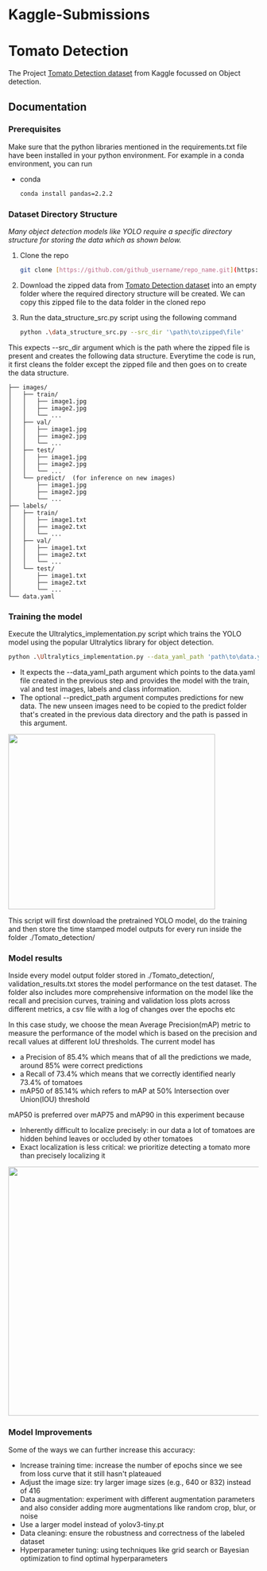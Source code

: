 # Kaggle-Submissions

# Tomato Detection

The Project [Tomato Detection dataset](https://www.kaggle.com/datasets/andrewmvd/tomato-detection/data) from Kaggle focussed on Object detection.

## Documentation

### Prerequisites

Make sure that the python libraries mentioned in the requirements.txt file have been installed in your python environment. For example in a conda environment, you can run
* conda
  ```sh
  conda install pandas=2.2.2
  ```

### Dataset Directory Structure

_Many object detection models like YOLO require a specific directory structure for storing the data which as shown below._

1. Clone the repo
   ```sh
   git clone [https://github.com/github_username/repo_name.git](https://github.com/JarnoRFB/ml-engineering-task-bhaskar.git)
   ```
2. Download the zipped data from [Tomato Detection dataset](https://www.kaggle.com/datasets/andrewmvd/tomato-detection/data) into an empty folder where the required directory structure will be created. We can copy this zipped file to the data folder in the cloned repo
   
3. Run the data_structure_src.py script using the following command
   ```sh
   python .\data_structure_src.py --src_dir '\path\to\zipped\file'
   ```
This expects --src_dir argument which is the path where the zipped file is present and creates the following data structure. Everytime the code is run, it first cleans the folder except the zipped file and then goes on to create the data structure.  

```dataset_root/
├── images/
│   ├── train/
│   │   ├── image1.jpg
│   │   ├── image2.jpg
│   │   └── ...
│   ├── val/
│   │   ├── image1.jpg
│   │   ├── image2.jpg
│   │   └── ...
│   ├── test/  
│   │   ├── image1.jpg
│   │   ├── image2.jpg
│   │   └── ...
│   └── predict/  (for inference on new images)
│       ├── image1.jpg
│       ├── image2.jpg
│       └── ...
├── labels/
│   ├── train/
│   │   ├── image1.txt
│   │   ├── image2.txt
│   │   └── ...
│   ├── val/
│   │   ├── image1.txt
│   │   ├── image2.txt
│   │   └── ...
│   └── test/  
│       ├── image1.txt
│       ├── image2.txt
│       └── ...
└── data.yaml
```

### Training the model

Execute the Ultralytics_implementation.py script which trains the YOLO model using the popular Ultralytics library for object detection. <br />

```sh
python .\Ultralytics_implementation.py --data_yaml_path 'path\to\data.yaml' --predict_path 'path\to\predict'
```
   - It expects the --data_yaml_path argument which points to the data.yaml file created in the previous step and provides the model with the train, val and test images, labels and class information. <br />
   - The optional --predict_path argument computes predictions for new data. The new unseen images need to be copied to the predict folder that's created in the previous data directory and the path is passed in this argument.
<img src="https://github.com/JarnoRFB/ml-engineering-task-bhaskar/blob/development/Tomato_detection/yolov3_tomato_20240827_223827/tomato642.png" width="416" height="352"> 



This script will first download the pretrained YOLO model, do the training and then store the time stamped model outputs for every run inside the folder ./Tomato_detection/

### Model results
Inside every model output folder stored in ./Tomato_detection/, validation_results.txt stores the model performance on the test dataset. The folder also includes more comprehensive information on the model like the recall and precision curves, training and validation loss plots across different metrics, a csv file with a log of changes over the epochs etc

In this case study, we choose the mean Average Precision(mAP) metric to measure the performance of the model which is based on the precision and recall values at different IoU thresholds. The current model has
- a Precision of 85.4% which means that of all the predictions we made, around 85% were correct predictions
- a Recall of 73.4% which means that we correctly identified nearly 73.4% of tomatoes
- mAP50 of 85.14% which refers to mAP at 50% Intersection over Union(IOU) threshold

mAP50 is preferred over mAP75 and mAP90 in this experiment because

- Inherently difficult to localize precisely: in our data a lot of tomatoes are hidden behind leaves or occluded by other tomatoes
- Exact localization is less critical: we prioritize detecting a tomato more than precisely localizing it

<img src="https://github.com/JarnoRFB/ml-engineering-task-bhaskar/blob/development/Tomato_detection/yolov3_tomato_20240827_223827/results.png" width="800" height="500">

### Model Improvements
Some of the ways we can further increase this accuracy:

- Increase training time: increase the number of epochs since we see from loss curve that it still hasn't plateaued
- Adjust the image size: try larger image sizes (e.g., 640 or 832) instead of 416
- Data augmentation: experiment with different augmentation parameters and also consider adding more augmentations like random crop, blur, or noise
- Use a larger model instead of yolov3-tiny.pt
- Data cleaning: ensure the robustness and correctness of the labeled dataset
- Hyperparameter tuning: using techniques like grid search or Bayesian optimization to find optimal hyperparameters


 

